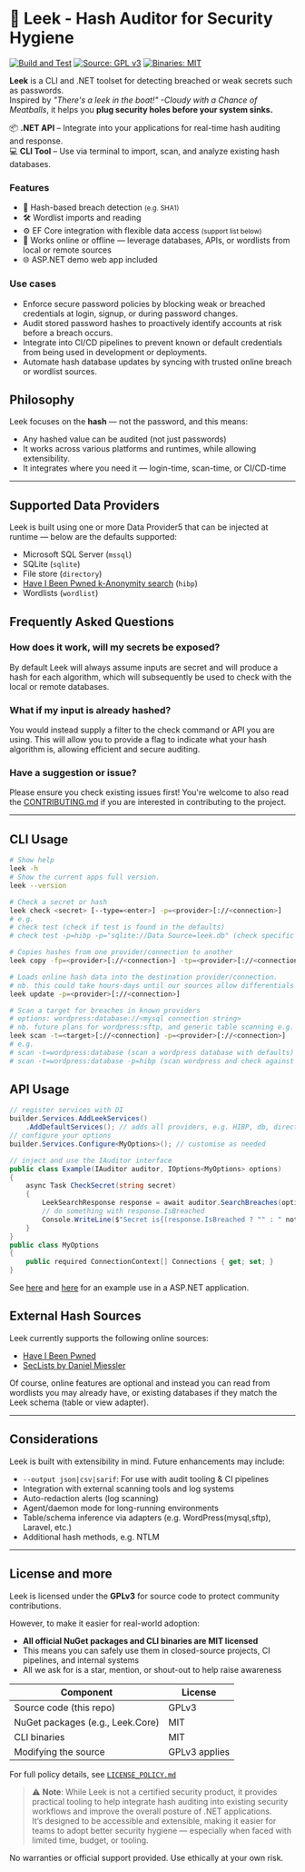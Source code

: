 # 🥬 Leek - Hash Auditor for Security Hygiene
[![Build and Test](https://github.com/SignatureBeef/leek/actions/workflows/test.yml/badge.svg)](https://github.com/SignatureBeef/leek/actions/workflows/test.yml) [![Source: GPL v3](https://img.shields.io/badge/Source-GPL%20v3-blue)](https://www.gnu.org/licenses/gpl-3.0) [![Binaries: MIT](https://img.shields.io/badge/Binaries-MIT-blue)](https://opensource.org/license/MIT)

**Leek** is a CLI and .NET toolset for detecting breached or weak secrets such as passwords.  
Inspired by _"There's a leek in the boat!" -Cloudy with a Chance of Meatballs_, it helps you **plug security holes before your system sinks.**

📦 **.NET API** – Integrate into your applications for real-time hash auditing and response.
<br/>
💻 **CLI Tool** – Use via terminal to import, scan, and analyze existing hash databases.

### Features

- 🔐 Hash-based breach detection <small>(e.g. SHA1)</small>
- 🛠️ Wordlist imports and reading
- ⚙️ EF Core integration with flexible data access <small>(support list below)</small>
- 🔄 Works online or offline — leverage databases, APIs, or wordlists from local or remote sources
- 🌐 ASP.NET demo web app included
<!-- - 🐳 Docker support for containerized deployment -->


### Use cases
- Enforce secure password policies by blocking weak or breached credentials at login, signup, or during password changes.
- Audit stored password hashes to proactively identify accounts at risk before a breach occurs.
- Integrate into CI/CD pipelines to prevent known or default credentials from being used in development or deployments.
- Automate hash database updates by syncing with trusted online breach or wordlist sources.

## Philosophy

Leek focuses on the **hash** — not the password, and this means:
- Any hashed value can be audited (not just passwords)
- It works across various platforms and runtimes, while allowing extensibility.
- It integrates where you need it — login-time, scan-time, or CI/CD-time

---

## Supported Data Providers

Leek is built using one or more Data Provider5 that can be injected at runtime — below are the defaults supported:

- Microsoft SQL Server (`mssql`)
- SQLite (`sqlite`)
- File store (`directory`)
- [Have I Been Pwned k-Anonymity search](https://haveibeenpwned.com/API/v3#SearchingPwnedPasswordsByRange) (`hibp`)
- Wordlists (`wordlist`)

## Frequently Asked Questions
### How does it work, will my secrets be exposed?
By default Leek will always assume inputs are secret and will produce a hash for each algorithm, which will subsequently be used to check with the local or remote databases.

### What if my input is already hashed?
You would instead supply a filter to the check command or API you are using. This will allow you to provide a flag to indicate what your hash algorithm is, allowing efficient and secure auditing.

### Have a suggestion or issue?
Please ensure you check existing issues first! You're welcome to also read the [CONTRIBUTING.md](CONTRIBUTING.md) if you are interested in contributing to the project.

---

## CLI Usage

```bash
# Show help
leek -h
# Show the current apps full version.
leek --version

# Check a secret or hash
leek check <secret> [--type=<enter>] -p=<provider>[://<connection>]
# e.g.
# check test (check if test is found in the defaults)
# check test -p=hibp -p="sqlite://Data Source=leek.db" (check specific providers)

# Copies hashes from one provider/connection to another
leek copy -fp=<provider>[://<connection>] -tp=<provider>[://<connection>]

# Loads online hash data into the destination provider/connection.
# nb. this could take hours-days until our sources allow differentials
leek update -p=<provider>[://<connection>]

# Scan a target for breaches in known providers
# options: wordpress:database://<mysql connection string>
# nb. future plans for wordpress:sftp, and generic table scanning e.g. query:mysql://SELECT user_login AS `Username`, user_pass AS `Secret`, 'wp-sha384' AS `SecretType` FROM wp_users WHERE user_status = 0 AND user_pass LIKE '$wp%';
leek scan -t=<target>[://<connection] -p=<provider>[://<connection>]
# e.g.
# scan -t=wordpress:database (scan a wordpress database with defaults)
# scan -t=wordpress:database -p=hibp (scan wordpress and check against hibp)
```

## API Usage

```C#
// register services with DI
builder.Services.AddLeekServices()
    .AddDefaultServices(); // adds all providers, e.g. HIBP, db, directory
// configure your options
builder.Services.Configure<MyOptions>(); // customise as needed

// inject and use the IAuditor interface
public class Example(IAuditor auditor, IOptions<MyOptions> options)
{
    async Task CheckSecret(string secret)
    {
        LeekSearchResponse response = await auditor.SearchBreaches(options.Value.Connections, new LeekSearchRequest(secret));
        // do something with response.IsBreached
        Console.WriteLine($"Secret is{(response.IsBreached ? "" : " not")} breached");
    }
}
public class MyOptions
{
    public required ConnectionContext[] Connections { get; set; }
}

```

See [here](./demo/webapp/Areas/Identity/Pages/Account/Login.cshtml.cs) and [here](demo/webapp/Program.cs) for an example use in a ASP.NET application.

## External Hash Sources
Leek currently supports the following online sources:
- [Have I Been Pwned](https://haveibeenpwned.com/)
- [SecLists by Daniel Miessler](https://github.com/danielmiessler/SecLists/tree/master/Passwords/Leaked-Databases)

Of course, online features are optional and instead you can read from wordlists you may already have, or existing databases if they match the Leek schema (table or view adapter).

<!-- ### Docker
```bash
docker build -t leek-cli .
docker run --rm leek-cli check hunter2
``` -->

---

<!-- ## Flexible Scan Modes

Leek supports two main scanning strategies:

1. **Local Join Mode**: When your app's users and Leek wordlist live on the same DB engine (best perf)
2. **Remote Fetch Mode**: When databases are separate (via secure TLS connection)

In Remote Mode, you can:
- Pull hash batches from app → check in Leek
- OR pull breach hashes from Leek → check in app

You choose the direction. Configure what's safest or fastest for your environment.

--- -->

## Considerations

Leek is built with extensibility in mind. Future enhancements may include:

- `--output json|csv|sarif`: For use with audit tooling & CI pipelines
- Integration with external scanning tools and log systems
- Auto-redaction alerts (log scanning)
- Agent/daemon mode for long-running environments
- Table/schema inference via adapters (e.g. WordPress(mysql,sftp), Laravel, etc.)
- Additional hash methods, e.g. NTLM

---

## License and more

Leek is licensed under the **GPLv3** for source code to protect community contributions.

However, to make it easier for real-world adoption:

- **All official NuGet packages and CLI binaries are MIT licensed**
- This means you can safely use them in closed-source projects, CI pipelines, and internal systems
- All we ask for is a star, mention, or shout-out to help raise awareness

| Component             | License |
|-----------------------|---------|
| Source code (this repo) | GPLv3 |
| NuGet packages (e.g., Leek.Core) | MIT |
| CLI binaries           | MIT |
| Modifying the source   | GPLv3 applies |

For full policy details, see [`LICENSE_POLICY.md`](./LICENSE_POLICY.md)

> ⚠️ **Note**: While Leek is not a certified security product, it provides practical tooling to help integrate hash auditing into existing security workflows and improve the overall posture of .NET applications.  
> It’s designed to be accessible and extensible, making it easier for teams to adopt better security hygiene — especially when faced with limited time, budget, or tooling.

No warranties or official support provided. Use ethically at your own risk.
